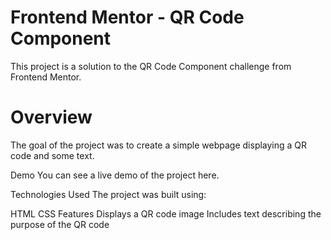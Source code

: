 # Frontend Mentor - QR Code Component

This project is a solution to the QR Code Component challenge from Frontend Mentor.

# Overview
The goal of the project was to create a simple webpage displaying a QR code and some text.

Demo
You can see a live demo of the project here.

Technologies Used
The project was built using:

HTML
CSS
Features
Displays a QR code image
Includes text describing the purpose of the QR code
